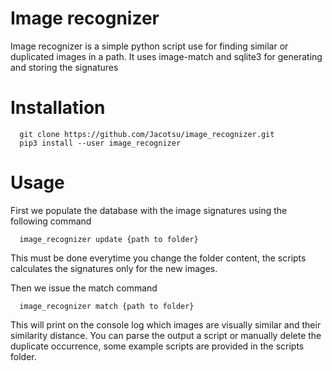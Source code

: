 # Image recognizer
Image recognizer is a simple python script use for finding similar or duplicated images in
a path. It uses image-match and sqlite3 for generating and storing the signatures

# Installation
```
  git clone https://github.com/Jacotsu/image_recognizer.git
  pip3 install --user image_recognizer
```

# Usage
First we populate the database with the image signatures using the following command
```
  image_recognizer update {path to folder}
```

This must be done everytime you change the folder content, the scripts calculates the signatures
only for the new images.

Then we issue the match command
```
  image_recognizer match {path to folder}
```
This will print on the console log which images are visually similar and their similarity distance.
You can parse the output a script or manually delete the duplicate occurrence, some example
scripts are provided in the scripts folder.
